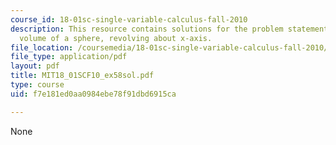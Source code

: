```yaml
---
course_id: 18-01sc-single-variable-calculus-fall-2010
description: This resource contains solutions for the problem statements related to
  volume of a sphere, revolving about x-axis.
file_location: /coursemedia/18-01sc-single-variable-calculus-fall-2010/f7e181ed0aa0984ebe78f91dbd6915ca_MIT18_01SCF10_ex58sol.pdf
file_type: application/pdf
layout: pdf
title: MIT18_01SCF10_ex58sol.pdf
type: course
uid: f7e181ed0aa0984ebe78f91dbd6915ca

---
```

None